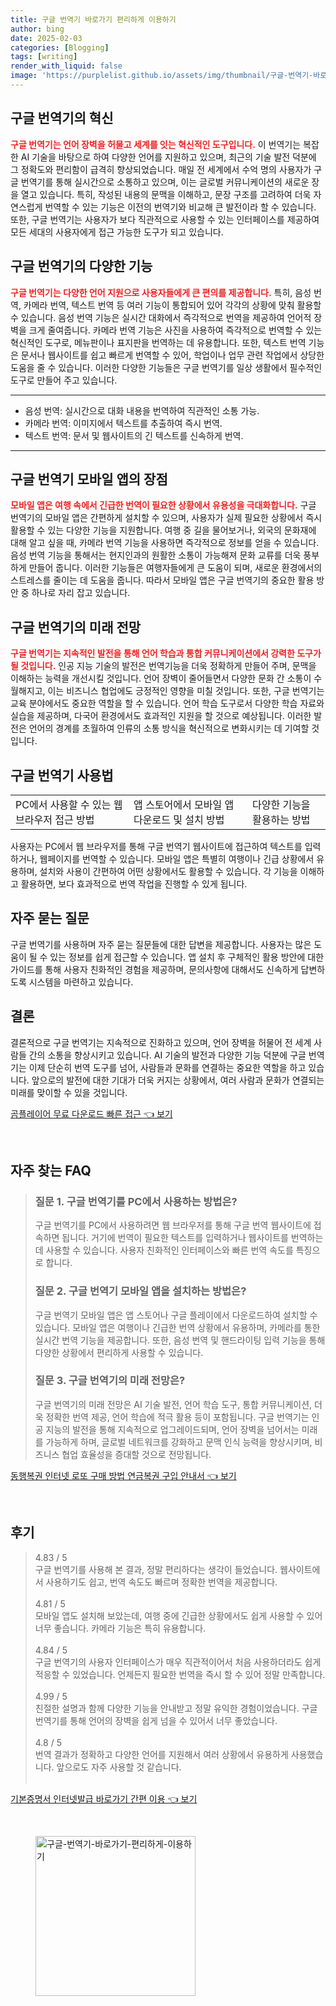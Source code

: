 ```yaml
---
title: 구글 번역기 바로가기 편리하게 이용하기
author: bing
date: 2025-02-03
categories: [Blogging]
tags: [writing]
render_with_liquid: false
image: 'https://purplelist.github.io/assets/img/thumbnail/구글-번역기-바로가기-편리하게-이용하기.webp'
---
```



<h2 id='구글_번역기의_혁신'>구글 번역기의 혁신</h2>

<p><b><span style="color: #ee2323;">구글 번역기는 언어 장벽을 허물고 세계를 잇는 혁신적인 도구입니다.</span></b> 이 번역기는 복잡한 AI 기술을 바탕으로 하여 다양한 언어를 지원하고 있으며, 최근의 기술 발전 덕분에 그 정확도와 편리함이 급격히 향상되었습니다. 매일 전 세계에서 수억 명의 사용자가 구글 번역기를 통해 실시간으로 소통하고 있으며, 이는 글로벌 커뮤니케이션의 새로운 장을 열고 있습니다. 특히, 작성된 내용의 문맥을 이해하고, 문장 구조를 고려하여 더욱 자연스럽게 번역할 수 있는 기능은 이전의 번역기와 비교해 큰 발전이라 할 수 있습니다. 또한, 구글 번역기는 사용자가 보다 직관적으로 사용할 수 있는 인터페이스를 제공하여 모든 세대의 사용자에게 접근 가능한 도구가 되고 있습니다.</p>

<h2 id='구글_번역기의_다양한_기능'>구글 번역기의 다양한 기능</h2>

<p><b><span style="color: #ee2323;">구글 번역기는 다양한 언어 지원으로 사용자들에게 큰 편의를 제공합니다.</span></b> 특히, 음성 번역, 카메라 번역, 텍스트 번역 등 여러 기능이 통합되어 있어 각각의 상황에 맞춰 활용할 수 있습니다. 음성 번역 기능은 실시간 대화에서 즉각적으로 번역을 제공하여 언어적 장벽을 크게 줄여줍니다. 카메라 번역 기능은 사진을 사용하여 즉각적으로 번역할 수 있는 혁신적인 도구로, 메뉴판이나 표지판을 번역하는 데 유용합니다. 또한, 텍스트 번역 기능은 문서나 웹사이트를 쉽고 빠르게 번역할 수 있어, 학업이나 업무 관련 작업에서 상당한 도움을 줄 수 있습니다. 이러한 다양한 기능들은 구글 번역기를 일상 생활에서 필수적인 도구로 만들어 주고 있습니다.</p>

<hr />

<ul>
    <li>음성 번역: 실시간으로 대화 내용을 번역하여 직관적인 소통 가능.</li>
    <li>카메라 번역: 이미지에서 텍스트를 추출하여 즉시 번역.</li>
    <li>텍스트 번역: 문서 및 웹사이트의 긴 텍스트를 신속하게 번역.</li>
</ul>

<hr />

<h2 id='구글_번역기_모바일_앱의_장점'>구글 번역기 모바일 앱의 장점</h2>

<p><b><span style="color: #ee2323;">모바일 앱은 여행 속에서 긴급한 번역이 필요한 상황에서 유용성을 극대화합니다.</span></b> 구글 번역기의 모바일 앱은 간편하게 설치할 수 있으며, 사용자가 실제 필요한 상황에서 즉시 활용할 수 있는 다양한 기능을 지원합니다. 여행 중 길을 물어보거나, 외국의 문화재에 대해 알고 싶을 때, 카메라 번역 기능을 사용하면 즉각적으로 정보를 얻을 수 있습니다. 음성 번역 기능을 통해서는 현지인과의 원활한 소통이 가능해져 문화 교류를 더욱 풍부하게 만들어 줍니다. 이러한 기능들은 여행자들에게 큰 도움이 되며, 새로운 환경에서의 스트레스를 줄이는 데 도움을 줍니다. 따라서 모바일 앱은 구글 번역기의 중요한 활용 방안 중 하나로 자리 잡고 있습니다.</p>

<h2 id='구글_번역기의_미래_전망'>구글 번역기의 미래 전망</h2>

<p><b><span style="color: #ee2323;">구글 번역기는 지속적인 발전을 통해 언어 학습과 통합 커뮤니케이션에서 강력한 도구가 될 것입니다.</span></b> 인공 지능 기술의 발전은 번역기능을 더욱 정확하게 만들어 주며, 문맥을 이해하는 능력을 개선시킬 것입니다. 언어 장벽이 줄어들면서 다양한 문화 간 소통이 수월해지고, 이는 비즈니스 협업에도 긍정적인 영향을 미칠 것입니다. 또한, 구글 번역기는 교육 분야에서도 중요한 역할을 할 수 있습니다. 언어 학습 도구로서 다양한 학습 자료와 실습을 제공하며, 다국어 환경에서도 효과적인 지원을 할 것으로 예상됩니다. 이러한 발전은 언어의 경계를 초월하여 인류의 소통 방식을 혁신적으로 변화시키는 데 기여할 것입니다.</p>

<h2 id='구글_번역기_사용법'>구글 번역기 사용법</h2>

<table>
    <tr>
        <td>PC에서 사용할 수 있는 웹 브라우저 접근 방법</td>
        <td>앱 스토어에서 모바일 앱 다운로드 및 설치 방법</td>
        <td>다양한 기능을 활용하는 방법</td>
    </tr>
</table>

<p>사용자는 PC에서 웹 브라우저를 통해 구글 번역기 웹사이트에 접근하여 텍스트를 입력하거나, 웹페이지를 번역할 수 있습니다. 모바일 앱은 특별히 여행이나 긴급 상황에서 유용하며, 설치와 사용이 간편하여 어떤 상황에서도 활용할 수 있습니다. 각 기능을 이해하고 활용하면, 보다 효과적으로 번역 작업을 진행할 수 있게 됩니다.</p>

<h2 id='자주_묻는_질문'>자주 묻는 질문</h2>

<p>구글 번역기를 사용하며 자주 묻는 질문들에 대한 답변을 제공합니다. 사용자는 많은 도움이 될 수 있는 정보를 쉽게 접근할 수 있습니다. 앱 설치 후 구체적인 활용 방안에 대한 가이드를 통해 사용자 친화적인 경험을 제공하며, 문의사항에 대해서도 신속하게 답변하도록 시스템을 마련하고 있습니다.</p>

<h2 id='결론'>결론</h2>

<p>결론적으로 구글 번역기는 지속적으로 진화하고 있으며, 언어 장벽을 허물어 전 세계 사람들 간의 소통을 향상시키고 있습니다. AI 기술의 발전과 다양한 기능 덕분에 구글 번역기는 이제 단순히 번역 도구를 넘어, 사람들과 문화를 연결하는 중요한 역할을 하고 있습니다. 앞으로의 발전에 대한 기대가 더욱 커지는 상황에서, 여러 사람과 문화가 연결되는 미래를 맞이할 수 있을 것입니다.</p>


<p><a class="click-button" title="곰플레이어 무료 다운로드 빠른 접근" href="https://purplelist.github.io/posts/%EA%B3%B0%ED%94%8C%EB%A0%88%EC%9D%B4%EC%96%B4-%EB%AC%B4%EB%A3%8C-%EB%8B%A4%EC%9A%B4%EB%A1%9C%EB%93%9C-%EB%B9%A0%EB%A5%B8-%EC%A0%91%EA%B7%BC/" rel="dofollow">곰플레이어 무료 다운로드 빠른 접근 👈 보기</a></p><br>
<h2 id='자주_찾는_FAQ'>자주 찾는 FAQ</h2>
<div itemscope="" itemtype="https://schema.org/FAQPage"> 
    <blockquote> 
        <div itemscope="" itemprop="mainEntity" itemtype="https://schema.org/Question"> 
            <h3 itemprop="name">질문 1. 구글 번역기를 PC에서 사용하는 방법은?</h3> 
            <div itemscope="" itemprop="acceptedAnswer" itemtype="https://schema.org/Answer"> 
                <span itemprop="text"> 
                    <p>구글 번역기를 PC에서 사용하려면 웹 브라우저를 통해 구글 번역 웹사이트에 접속하면 됩니다. 거기에 번역이 필요한 텍스트를 입력하거나 웹사이트를 번역하는 데 사용할 수 있습니다. 사용자 친화적인 인터페이스와 빠른 번역 속도를 특징으로 합니다.</p> 
                </span> 
            </div> 
        </div> 
        <div itemscope="" itemprop="mainEntity" itemtype="https://schema.org/Question"> 
            <h3 itemprop="name">질문 2. 구글 번역기 모바일 앱을 설치하는 방법은?</h3> 
            <div itemscope="" itemprop="acceptedAnswer" itemtype="https://schema.org/Answer"> 
                <span itemprop="text"> 
                    <p>구글 번역기 모바일 앱은 앱 스토어나 구글 플레이에서 다운로드하여 설치할 수 있습니다. 모바일 앱은 여행이나 긴급한 번역 상황에서 유용하며, 카메라를 통한 실시간 번역 기능을 제공합니다. 또한, 음성 번역 및 핸드라이팅 입력 기능을 통해 다양한 상황에서 편리하게 사용할 수 있습니다.</p> 
                </span> 
            </div> 
        </div> 
        <div itemscope="" itemprop="mainEntity" itemtype="https://schema.org/Question"> 
            <h3 itemprop="name">질문 3. 구글 번역기의 미래 전망은?</h3> 
            <div itemscope="" itemprop="acceptedAnswer" itemtype="https://schema.org/Answer"> 
                <span itemprop="text"> 
                    <p>구글 번역기의 미래 전망은 AI 기술 발전, 언어 학습 도구, 통합 커뮤니케이션, 더욱 정확한 번역 제공, 언어 학습에 적극 활용 등이 포함됩니다. 구글 번역기는 인공 지능의 발전을 통해 지속적으로 업그레이드되며, 언어 장벽을 넘어서는 미래를 가능하게 하며, 글로벌 네트워크를 강화하고 문맥 인식 능력을 향상시키며, 비즈니스 협업 효율성을 증대할 것으로 전망됩니다.</p> 
                </span> 
            </div> 
        </div> 
    </blockquote> 
</div>
<p><a class="click-button" title="동행복권 인터넷 로또 구매 방법 연금복권 구입 안내서" href="https://purplelist.github.io/posts/%EB%8F%99%ED%96%89%EB%B3%B5%EA%B6%8C-%EC%9D%B8%ED%84%B0%EB%84%B7-%EB%A1%9C%EB%98%90-%EA%B5%AC%EB%A7%A4-%EB%B0%A9%EB%B2%95-%EC%97%B0%EA%B8%88%EB%B3%B5%EA%B6%8C-%EA%B5%AC%EC%9E%85-%EC%95%88%EB%82%B4%EC%84%9C/" rel="dofollow">동행복권 인터넷 로또 구매 방법 연금복권 구입 안내서 👈 보기</a></p><br>
<h2 id='후기'>후기</h2>
<div itemscope itemtype="https://schema.org/Product">
  <blockquote>
  <div itemprop="review" itemscope itemtype="https://schema.org/Review">
      <div itemprop="reviewRating" itemscope itemtype="https://schema.org/Rating"> <span itemprop="ratingValue">4.83</span> / <span itemprop="bestRating">5</span> </div>
      <span itemprop="reviewBody">구글 번역기를 사용해 본 결과, 정말 편리하다는 생각이 들었습니다. 웹사이트에서 사용하기도 쉽고, 번역 속도도 빠르며 정확한 번역을 제공합니다. </span>
  </div>
  <br>
  <div itemprop="review" itemscope itemtype="https://schema.org/Review">
      <div itemprop="reviewRating" itemscope itemtype="https://schema.org/Rating"> <span itemprop="ratingValue">4.81</span> / <span itemprop="bestRating">5</span> </div>
      <span itemprop="reviewBody">모바일 앱도 설치해 보았는데, 여행 중에 긴급한 상황에서도 쉽게 사용할 수 있어 너무 좋습니다. 카메라 기능은 특히 유용합니다.</span>
  </div>
  <br>
  <div itemprop="review" itemscope itemtype="https://schema.org/Review">
      <div itemprop="reviewRating" itemscope itemtype="https://schema.org/Rating"> <span itemprop="ratingValue">4.84</span> / <span itemprop="bestRating">5</span> </div>
      <span itemprop="reviewBody">구글 번역기의 사용자 인터페이스가 매우 직관적이어서 처음 사용하더라도 쉽게 적응할 수 있었습니다. 언제든지 필요한 번역을 즉시 할 수 있어 정말 만족합니다.</span>
  </div>
  <br>
  <div itemprop="review" itemscope itemtype="https://schema.org/Review">
      <div itemprop="reviewRating" itemscope itemtype="https://schema.org/Rating"> <span itemprop="ratingValue">4.99</span> / <span itemprop="bestRating">5</span> </div>
      <span itemprop="reviewBody">친절한 설명과 함께 다양한 기능을 안내받고 정말 유익한 경험이었습니다. 구글 번역기를 통해 언어의 장벽을 쉽게 넘을 수 있어서 너무 좋았습니다.</span>
  </div>
  <br>
  <div itemprop="review" itemscope itemtype="https://schema.org/Review">
      <div itemprop="reviewRating" itemscope itemtype="https://schema.org/Rating"> <span itemprop="ratingValue">4.8</span> / <span itemprop="bestRating">5</span> </div>
      <span itemprop="reviewBody">번역 결과가 정확하고 다양한 언어를 지원해서 여러 상황에서 유용하게 사용했습니다. 앞으로도 자주 사용할 것 같습니다.</span>
  </div>
  <br>
  </blockquote>
</div>
<p><a class="click-button" title="기본증명서 인터넷발급 바로가기 간편 이용" href="https://purplelist.github.io/posts/%EA%B8%B0%EB%B3%B8%EC%A6%9D%EB%AA%85%EC%84%9C-%EC%9D%B8%ED%84%B0%EB%84%B7%EB%B0%9C%EA%B8%89-%EB%B0%94%EB%A1%9C%EA%B0%80%EA%B8%B0-%EA%B0%84%ED%8E%B8-%EC%9D%B4%EC%9A%A9/" rel="dofollow">기본증명서 인터넷발급 바로가기 간편 이용 👈 보기</a></p><br>
<figure class="image"><img src="https://purplelist.github.io/assets/img/thumbnail/구글-번역기-바로가기-편리하게-이용하기.webp" alt="구글-번역기-바로가기-편리하게-이용하기" width="256" height="256"></figure>
